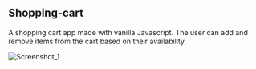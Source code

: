## Shopping-cart
A shopping cart app made with vanilla Javascript.
The user can add and remove items from the cart based on their availability.

![Screenshot_1](https://user-images.githubusercontent.com/77740117/132098517-206e5343-2988-4c31-8986-f171a9eb7027.png)

